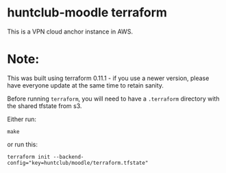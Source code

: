 # huntclub-moodle terraform

This is a VPN cloud anchor instance in AWS.

# Note:

This was built using terraform 0.11.1 - if you use a newer version, please have everyone update at the same time to retain sanity.

Before running `terraform`, you will need to have a `.terraform` directory with the shared tfstate from s3.

Either run:

    make

or run this:

    terraform init --backend-config="key=huntclub/moodle/terraform.tfstate"

